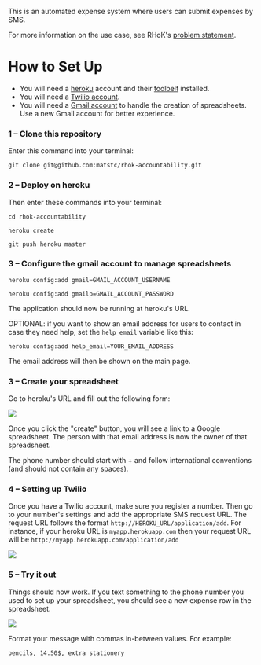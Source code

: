 This is an automated expense system where users can submit expenses by SMS.

For more information on the use case, see RHoK's [problem statement](http://www.rhok.org/problems/accountability).

# How to Set Up
- You will need a [heroku](http://heroku.com) account and their [toolbelt](https://devcenter.heroku.com/articles/quickstart) installed.
- You will need a [Twilio account](https://www.twilio.com/).
- You will need a [Gmail account](https://www.gmail.com/) to handle the creation of spreadsheets. Use a new Gmail account for better experience.

### 1 – Clone this repository
Enter this command into your terminal:

  `git clone git@github.com:matstc/rhok-accountability.git`

### 2 – Deploy on heroku
Then enter these commands into your terminal:

  `cd rhok-accountability`

  `heroku create`

  `git push heroku master`

### 3 – Configure the gmail account to manage spreadsheets

  `heroku config:add gmail=GMAIL_ACCOUNT_USERNAME`

  `heroku config:add gmailp=GMAIL_ACCOUNT_PASSWORD`

The application should now be running at heroku's URL.

OPTIONAL: if you want to show an email address for users to contact in case they need help, set the `help_email` variable like this:

  `heroku config:add help_email=YOUR_EMAIL_ADDRESS`

The email address will then be shown on the main page.
 
### 3 – Create your spreadsheet

Go to heroku's URL and fill out the following form:

![](https://raw.github.com/matstc/rhok-accountability/master/public/images/index.png)

Once you click the "create" button, you will see a link to a Google spreadsheet. The person with that email address is now the owner of that spreadsheet.

The phone number should start with + and follow international conventions (and should not contain any spaces).

### 4 – Setting up Twilio
Once you have a Twilio account, make sure you register a number. Then go to your number's settings and add the appropriate SMS request URL. The request URL follows the format `http://HEROKU_URL/application/add`. For instance, if your heroku URL is `myapp.herokuapp.com` then your request URL will be `http://myapp.herokuapp.com/application/add`

![](https://raw.github.com/matstc/rhok-accountability/master/public/images/twilio-setup.png)

### 5 – Try it out
Things should now work. If you text something to the phone number you used to set up your spreadsheet, you should see a new expense row in the spreadsheet.

![](https://raw.github.com/matstc/rhok-accountability/master/public/images/spreadsheet-screenshot.png)

Format your message with commas in-between values. For example:

`pencils, 14.50$, extra stationery`

